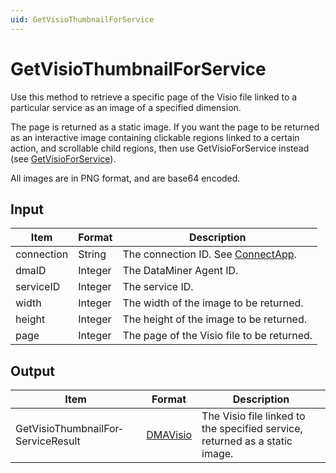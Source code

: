 ```yaml
---
uid: GetVisioThumbnailForService
---
```


# GetVisioThumbnailForService

Use this method to retrieve a specific page of the Visio file linked to a particular service as an image of a specified dimension.

The page is returned as a static image. If you want the page to be returned as an interactive image containing clickable regions linked to a certain action, and scrollable child regions, then use GetVisioForService instead (see [GetVisioForService](xref:GetVisioForService)).

All images are in PNG format, and are base64 encoded.

## Input

| Item       | Format  | Description                                                                      |
|------------|---------|----------------------------------------------------------------------------------|
| connection | String  | The connection ID. See [ConnectApp](xref:ConnectApp). |
| dmaID      | Integer | The DataMiner Agent ID.                                                          |
| serviceID  | Integer | The service ID.                                                                  |
| width      | Integer | The width of the image to be returned.                                           |
| height     | Integer | The height of the image to be returned.                                          |
| page       | Integer | The page of the Visio file to be returned.                                       |

## Output

| Item | Format | Description |
|--|--|--|
| GetVisioThumbnailFor­ServiceResult | [DMAVisio](xref:DMAVisio) | The Visio file linked to the specified service, returned as a static image. |
